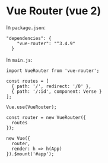 # Vue Router (vue 2)
In `package.json`:
```
"dependencies": {
    "vue-router": "^3.4.9"
  }
```

In `main.js`:
```
import VueRouter from 'vue-router';

const routes = [
  { path: '/', redirect: '/0' },
  { path: '/:id', component: Verse }
];

Vue.use(VueRouter);

const router = new VueRouter({
  routes
});

new Vue({
  router,
  render: h => h(App)
}).$mount('#app');
```
